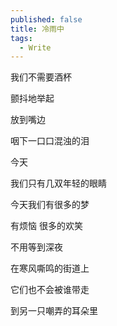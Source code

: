 ```yaml
---
published: false
title: 冷雨中
tags:
  - Write
---
```

我们不需要酒杯

颤抖地举起

放到嘴边

咽下一口口混浊的泪

今天

我们只有几双年轻的眼睛

今天我们有很多的梦

有烦恼 很多的欢笑

不用等到深夜

在寒风嘶鸣的街道上

它们也不会被谁带走

到另一只嘲弄的耳朵里